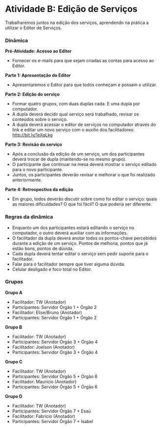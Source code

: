 # Atividade B: Edição de Serviços
Trabalharemos juntos na edição dos serviços, aprendendo na prática a utilizar o Editor de Serviços. 


### Dinâmica

**Pré-Atividade: Acesso ao Editor**
* Fornecer os e-mails para que sejam criadas as contas para acesso ao Editor.

**Parte 1: Apresentação do Editor**
* Apresentaremos o Editor para que todos conheçam e possam o utilizar.

**Parte 2: Edição do serviço**
* Formar quatro grupos, com duas duplas cada. E uma dupla por computador.
* A dupla deverá decidir qual serviço será trabalhado, revisar os conteúdos sobre o serviço.
* A dupla deverá acessar o editor de serviços no computador através do link e editar um novo serviço com o auxílio dos facilitadores: http://bit.ly/1eXqLkg

**Parte 3: Revisão do serviço**
* Após a conclusão da edição de um serviço, um dos participantes deverá trocar de dupla (mantendo-se no mesmo grupo).
* O participante que continuar na mesa deverá mostrar o serviço editado para o novo participante.
* Juntos, os participantes deverão revisar e melhorar o que foi realizado anteriormente.

**Parte 4: Retrospectiva da edição**
* Em grupo, todos deverão discutir sobre como foi editar o serviço: quais as maiores dificuldades? O que foi fácil? O que poderia ser diferente.


### Regras da dinâmica

* Enquanto um dos participantes estará editando o serviço no computador, o outro deverá auxiliar com as informações.
* O facilitador da dupla deverá anotar todos os pontos-chave percebidos durante a edição de um serviço. Pontos de melhoria, pontos que já estão bons, pontos de dúvida.
* Cada dupla deverá tentar editar o serviço sem pedir suporte para o facilitador.
* Falar para o facilitador sempre que tiver alguma dúvida.
* Celular desligado e foco total no Editor.


### Grupos

**Grupo A**
* Facilitador: TW (Anotador)
* Participantes: Servidor Órgão 1 + Órgão 2
* Facilitador: Elise/Bruno (Anotador)
* Participantes: Servidor Órgão 1 + Órgão 2

**Grupo B**
* Facilitador: TW (Anotador)
* Participantes: Servidor Órgão 3 + Órgão 4
* Facilitador: Joelson (Anotador)
* Participantes: Servidor Órgão 3 + Órgão 4

**Grupo C**
* Facilitador: TW (Anotador)
* Participantes: Servidor Órgão 5 + Órgão 6 
* Facilitador: Maurício (Anotador)
* Participantes: Servidor Órgão 5 + Órgão 6

**Grupo D**
* Facilitador: TW (Anotador)
* Participantes: Servidor Órgão 7 + Esaú
* Facilitador: Fabrício (Anotador)
* Participantes: Servidor Órgão 7 + Isabel